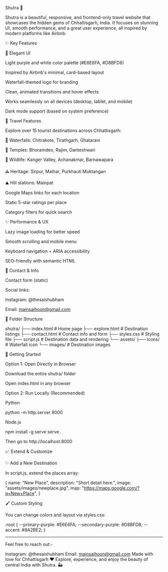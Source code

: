 Shutra 🌊

Shutra is a beautiful, responsive, and frontend-only travel website that showcases the hidden gems of Chhattisgarh, India. It focuses on stunning UI, smooth performance, and a great user experience, all inspired by modern platforms like Airbnb.

✨ Key Features

🎨 Elegant UI

Light purple and white color palette (#E6E6FA, #D8BFD8)

Inspired by Airbnb's minimal, card-based layout

Waterfall-themed logo for branding

Clean, animated transitions and hover effects

Works seamlessly on all devices (desktop, tablet, and mobile)

Dark mode support (based on system preference)

🚩 Travel Features

Explore over 15 tourist destinations across Chhattisgarh:

🌊 Waterfalls: Chitrakote, Tirathgarh, Ghatarani

🏩 Temples: Bhoramdeo, Rajim, Danteshwari

🐾 Wildlife: Kanger Valley, Achanakmar, Barnawapara

⛪ Heritage: Sirpur, Malhar, Purkhauti Muktangan

⛰️ Hill stations: Mainpat

Google Maps links for each location

Static 5-star ratings per place

Category filters for quick search

✨ Performance & UX

Lazy image loading for better speed

Smooth scrolling and mobile menu

Keyboard navigation + ARIA accessibility

SEO-friendly with semantic HTML

📢 Contact & Info

Contact form (static)

Social links:

Instagram: @thesaishubham

Email: mainsaihoon@gmail.com

📁 Folder Structure

shutra/
├── index.html              # Home page
├── explore.html            # Destination listings
├── contact.html            # Contact info and form
├── styles.css              # Styling file
├── script.js               # Destination data and rendering
└── assets/
    ├── icons/              # Waterfall icon
    └── images/             # Destination images

🚀 Getting Started

Option 1: Open Directly in Browser

Download the entire shutra/ folder

Open index.html in any browser

Option 2: Run Locally (Recommended)

Python

python -m http.server 8000

Node.js

npm install -g serve
serve .

Then go to http://localhost:8000

📈 Extend & Customize

✨ Add a New Destination

In script.js, extend the places array:

{
  name: "New Place",
  description: "Short detail here.",
  image: "assets/images/newplace.jpg",
  map: "https://maps.google.com/?q=New+Place",
}

🖌️ Custom Styling

You can change colors and layout via styles.css:

:root {
  --primary-purple: #E6E6FA;
  --secondary-purple: #D8BFD8;
  --accent: #8A2BE2;
}

------------------------------------------------------------------------------------
Feel free to reach out:-

Instagram: @thesaishubham
Email: mainsaihoon@gmail.com
Made with love for Chhattisgarh ❤️
Explore, experience, and enjoy the beauty of central India with Shutra. 🏜️